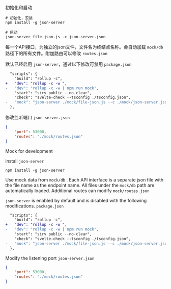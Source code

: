 <!--
 * @Author: Lin Ya
 * @Date: 2022-06-09 15:54:44
 * @LastEditors: Lin Ya
 * @LastEditTime: 2022-06-09 15:56:29
 * @Description: file content
-->
初始化和启动
```shell
# 初始化，安装
npm install -g json-server

# 启动
json-server file-json.js -c json-server.json
```
每一个API接口，为独立的json文件，文件名为终结点名称。会自动加载 `mock/db` 路径下的所有文件。附加路由可以修改 `routes.json`

默认已经启用 `json-server`，通过以下修改可禁用 `package.json`

```diff
  "scripts": {
    "build": "rollup -c",
+   "dev": "rollup -c -w ",
-   "dev": "rollup -c -w | npm run mock",
    "start": "sirv public --no-clear",
    "check": "svelte-check --tsconfig ./tsconfig.json",
-   "mock": "json-server ./mock/file-json.js --c ./mock/json-server.json"
  },
```

修改监听端口 `json-server.json`
```json
{
    "port": 53000,
    "routes": "./mock/routes.json"
}
```

Mock for development

install `json-server`

```shell
npm install -g json-server
```
Use mock data from `mock/db` . 
Each API interface is a separate json file with the file name as the endpoint name. All files under the `mock/db` path are automatically loaded. Additional routes can modify `mock/routes.json`

`json-server` is enabled by default and is disabled with the following modifications. `package.json`

```diff
  "scripts": {
    "build": "rollup -c",
+   "dev": "rollup -c -w ",
-   "dev": "rollup -c -w | npm run mock",
    "start": "sirv public --no-clear",
    "check": "svelte-check --tsconfig ./tsconfig.json",
-   "mock": "json-server ./mock/file-json.js --c ./mock/json-server.json"
  },
```

Modify the listening port `json-server.json`
```json
{
    "port": 53000,
    "routes": "./mock/routes.json"
}
```